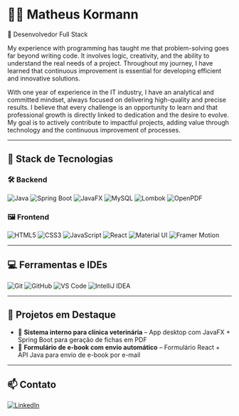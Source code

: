 # 👨‍💻 Matheus Kormann

📍 Desenvolvedor Full Stack

My experience with programming has taught me that problem-solving goes far beyond writing code. It involves logic, creativity, and the ability to understand the real needs of a project. Throughout my journey, I have learned that continuous improvement is essential for developing efficient and innovative solutions.

With one year of experience in the IT industry, I have an analytical and committed mindset, always focused on delivering high-quality and precise results. I believe that every challenge is an opportunity to learn and that professional growth is directly linked to dedication and the desire to evolve. My goal is to actively contribute to impactful projects, adding value through technology and the continuous improvement of processes.

---

## 🧠 Stack de Tecnologias

### 🛠️ Backend

![Java](https://img.shields.io/badge/Java-ED8B00?style=for-the-badge&logo=openjdk&logoColor=white)
![Spring Boot](https://img.shields.io/badge/Spring%20Boot-6DB33F?style=for-the-badge&logo=springboot&logoColor=white)
![JavaFX](https://img.shields.io/badge/JavaFX-007396?style=for-the-badge&logo=java&logoColor=white)
![MySQL](https://img.shields.io/badge/MySQL-00000F?style=for-the-badge&logo=mysql&logoColor=white)
![Lombok](https://img.shields.io/badge/Lombok-4E4E4E?style=for-the-badge&logo=java&logoColor=white)
![OpenPDF](https://img.shields.io/badge/OpenPDF-FF6F61?style=for-the-badge&logo=adobeacrobatreader&logoColor=white)

### 🖼️ Frontend

![HTML5](https://img.shields.io/badge/HTML5-E34F26?style=for-the-badge&logo=html5&logoColor=white)
![CSS3](https://img.shields.io/badge/CSS3-1572B6?style=for-the-badge&logo=css3&logoColor=white)
![JavaScript](https://img.shields.io/badge/JavaScript-F7DF1E?style=for-the-badge&logo=javascript&logoColor=black)
![React](https://img.shields.io/badge/React-20232A?style=for-the-badge&logo=react&logoColor=61DAFB)
![Material UI](https://img.shields.io/badge/MUI-007FFF?style=for-the-badge&logo=mui&logoColor=white)
![Framer Motion](https://img.shields.io/badge/Framer%20Motion-0055FF?style=for-the-badge&logo=framer&logoColor=white)

---

## 💻 Ferramentas e IDEs

![Git](https://img.shields.io/badge/Git-F05033?style=for-the-badge&logo=git&logoColor=white)
![GitHub](https://img.shields.io/badge/GitHub-181717?style=for-the-badge&logo=github&logoColor=white)
![VS Code](https://img.shields.io/badge/VS%20Code-007ACC?style=for-the-badge&logo=visualstudiocode&logoColor=white)
![IntelliJ IDEA](https://img.shields.io/badge/IntelliJ%20IDEA-000000?style=for-the-badge&logo=intellijidea&logoColor=white)

---

## 🧾 Projetos em Destaque

- 🐶 **Sistema interno para clínica veterinária** – App desktop com JavaFX + Spring Boot para geração de fichas em PDF  
- 📩 **Formulário de e-book com envio automático** – Formulário React + API Java para envio de e-book por e-mail

---

## 📫 Contato

[![LinkedIn](https://img.shields.io/badge/LinkedIn-blue?style=for-the-badge&logo=linkedin&logoColor=white)](https://www.linkedin.com/in/seu-linkedin)
